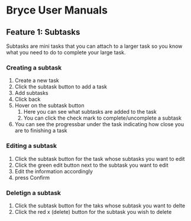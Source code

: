 # Bryce User Manuals

## Feature 1: Subtasks

Subtasks are mini tasks that you can attach to a larger task so you know what you need to do to complete your large task.

### Creating a subtask

1. Create a new task
2. Click the subtask button to add a task
3. Add subtasks
4. Click back
5. Hover on the subtask button
   1. Here you can see what subtasks are added to the task
   2. You can click the check mark to complete/uncomplete a subtask
6. You can see the progressbar under  the task indicating how close you are to finishing a task

### Editing a subtask

1. Click the subtask button for the task whose subtasks you want to edit
2. Click the green edit button next to the subtask you want to edit
3. Edit the information accordingly
4. press Confirm

### Deletign a subtask

1. Click the subtask button for the taks whose subtask you want to delte
2. Click the red x (delete) button for the subtask you wish to delete
